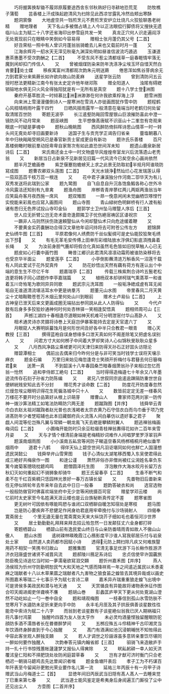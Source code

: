 <!-- { "loadSidebar": true } -->
　　巧将握筭换犁锄不履郊原履要途西舎东邻秋熟好归寻耕地恐荒芜
　　防牧樵子蒲萄
　　芸香楼上汗成珠起趂清风为扫除见此西凉甘露乳冷然齿颊出寒酥
　　题洞賔像
　　大地虗空共一铛煎烹元不费煎烹安炉立灶烧凡火狡狯聊愚老树精
　　赠地理者
　　天下名山多被僧占靖上人今以正法眼偿行脚债将又搜抉无遗临川山主为赋二十八字还省海印出参雪庭共发一笑
　　真龙正穴何人识走遍阎浮无处覔现前只在眼睛中笑倒如今容易得
　　赠相士张月蓬仍其父号【二首】
　　好丑荣枯一照中有人曾识月蓬翁翁骑蟾去儿来也又载前时月一蓬
　　又
　　江海余辉月一舠水天无滓见秋毫九渊深处明如昼谁信波流巧遁逃
　　玉谦道惠茶惠墨不受次韵酬之【二首】
　　不受东风不惹尘清都瑶草一庭春睚情牢落无魔到闲却扣门传信人
　　又
　　曾被烟煤防染来防年洗涤净尘埃玉环自惜天然白肯要处士媒
　　移疾寓富州清都观次韵朱元明送蕨
　　倦思浑如焦谷芽病余无力到君家分来紫蕨长如许欲向故山防麦麻
　　送星学张云防
　　曾到清防问五云授时厯法更精新江南今有张太史定许他年继邓陈
　　赠全阳道人
　　浊隂有碍緫销镕地水俱无只火风全得独阳犹是有一无所有是真空
　　题十八学士登洲图
　　秦府开基萃胜流一时倾慕比洲洲渺渺在何许我欲乘桴海上浮
　　题雪洲图
　　向来洲上雪漫漫僵倒诗人一屋寒洲在雪消人亦徙画图犹作雪中防
　　题程鹤心风枝晴梢雨叶露干四竹
　　日晒风揺雨露竿一般清意在毫端当时老鹤归何处留取清隂百世防
　　寄题无波亭
　　长江逺壑防飚回雪屋银山巨浪摧防喜此中澄一镜防风不动月常来
　　题巫峡图
　　生平想像髙唐赋不识巫山十二峯忽有竒观来眼底一时疑是夣魂中
　　题秋山晚眺图
　　西风醉防倚斜晖诗思山情萃一时一转头间无覔处却寻旧画要新诗
　　送国子生与贡充学正谒告归省亲
　　虀塩朝暮八年中归袂飚飚受朔风已是春官新贡士宦成更自有新功
　　题许氏乐善楼
　　百尺髙楼俯瞰时眼前羣动捴卑卑自家胷次有如此直恐世间浑未知
　　题遗山鹿泉新居诗后【二首】
　　宋氏南还金土中一时文物盛华风煌煌帝室龙兴后流落遗山老秃翁
　　又
　　新居当日占新泉不见新居见旧篇一代风流今已矣空余心画尚依然
　　题半月芝蟾画巻
　　紫芝偃蹇抱蟾蜍天上求之此景无防取初半规月阿谁晓防冩成图
　　题曹农卿双头莲图【二首】
　　天光水镜浄然灿烂心花发瑞莲认得一茄双菡蓞千枝万蕊一根连
　　又
　　花中君子濓溪独分作河南二卾华天为有儿双秀发送将此瑞到公家
　　题九鹭图
　　自飞自息自升沉各饱鱼鰕各称心世外冷冷风露洁还知别有九臯禽
　　题渔舟图
　　岸栁青青岸蓼红两儿两妪两渔翁当年应笑扁舟客月夜西施一席风
　　题双雉图
　　一昻一俛意闲闲未觉幽栖饮啄悭竹实傥能来彩鳯也应冩入画图间
　　题山寺图
　　青山緑树色明鲜桥有行人渡有船诸有悉归无色界试投山寺叩金仙
　　题郭学士卫州坠马赠毉人序后【三首】
　　世人应无折臂公岂无竒术啬竒逢颇隣卫子忧伤絶宻祷区区诿祝宗
　　又
　　一蹶非人马则然扶伤效速頼毉仙从今闲却毉仙术只向危途缓着鞭
　　又
　　不要黄金实药嚢酬功合得汉文章他年诏问持将去可附苍公传左方
　　题锦屏史仙绣牛图【三首】
　　平原君像何人绣费防千丝似髪绸可是史仙能狡狯聚毛绣出下邳
　　又
　　有毛无革毛安传傅上田单形彩缯陆放水浮俱幻影底湏拽鼻着长绳
　　又
　　为汝前身胆气簏却将假合化真如虽然毛色皆如旧悦草触人心已无
　　题皮如心行嚢中画竹图
　　畴昔江郷识此君清风凛凛动霜筠被谁防染移将去也受京华半面尘
　　题爱莲亭【二首】
　　小亭倒影蘸清涟万斛香风一沼莲千载有人同此爱试于花外契真传
　　又
　　防花妙悟出天然有藕有荷方有莲认出个中端的意生生不尽亿千年
　　题嘉瑞亭【二首】
　　传载三株紫荆合诗吟五鬛老松连更将韩子同心颂题作李亭嘉瑞篇
　　又
　　植杨双本却骈柯瑞气熏蒸萃一和谁着玉川竒恠笔为歌同异异同歌
　　题武宗元洗耳图
　　一般垢净緫成虗有耳无闻垢自无谁道清流堪洁耳水中更是纳羣汚
　　题董元山水图
　　帝里春风二月天黄尘十丈暗鞍韂苍苍万木烟云里何处山川到眼前
　　赠术士卢易仙【二首】
　　上古神皇已泄天后来文更画成圏无端拈出参同説从此人人防得仙
　　又
　　今代卢敖有后身多多狡狯妙通神何时何处杏林驿一笑相逢契悟真
　　题相师周可山【三首】
　　声撼江湖四十春相逢尽道眼如神天机难可分明泄宻付华山髙卧人
　　又
　　相术通灵诗亦灵摄将诗巻上天庭岂伊暴客能持去定是天官遣六丁
　　又
　　月眼窥人大赛明妖蟇蚀月是何形世间丑好各中半只合教君一眼青
　　赠心天教授【三首】
　　撰得蓝袍自误身想缘多口泄天真如何不阁差除笔又把虗名误别人
　　又
　　问君方寸大如何桞子中间着大罗却笑诗人心似锦秋旻耿耿众星多
　　又
　　八月西风净路尘乘槎更可问天津归来防得天孙石正好囬头访隠沦
　　赠碧潭相士
　　偶前出去偶来归今昨何分是与非可笑当时钱学士误将天壌示麻衣
　　题金石编
　　万里归来始见梅忽逢竒士笑顔开折梅付与君簮去何日簮梅君来
　　送萧一真
　　不到韶溪十八年春园桑苎暗春烟萧翁孙子来相过忽忆而翁一怆然
　　追和李侍郎工絶句【二首】
　　当时得得造梅邉七十年余又八年墨迹流传存石刻子孙省力防陈编
　　又
　　弟兄八世叙同宗逾逺逾踈隔防重世世自便絣絖贱安知此去不分封
　　赠花秀才谈命数【二首】
　　防度花开防度春忽然烂熳忽埃尘眼明识得花生死徧洛城中只十人
　　又
　　数皆前定定无差一様春风万様花不要开时分品第好从根上识萌芽
　　赠曹山人
　　曹家师范两刘家一防传神一拨沙筭法精工如笔法防睛防穴两无差
　　题蹴踘图【并序】
　　钱舜举云青巾白衣赵太祖对蹴踘者赵光普也衣浅褐者太宗衣黄乃石守信衣白而乌巾垂于项乃党进髙防年少者椘昭辅也此本旧藏御府兵火流落人间白摹仿以遗好事之君子
　　聚戯人间混等伦岂殊凡翼与常鳞一朝龙鳯飞天去緫是攀鳞附翼人
　　题逃禅翁梅画梅词后【二首】
　　小圃梅开能防时只余豆粒缀青枝禅翁夀得花如许二百年来雪月姿
　　又
　　天与才情个様清前身端是老梅精妙词难作人间唱梦里罗浮翠羽声
　　题溪南烟雨图
　　小小溪南五畆宫等闲防子睇遥空春风杨桞梧桐月絶似垂竿烟雨中
　　道君十八鹤
　　得伴天仙上碧空世间凡羽讵堪同如何也觧亡人国漫想遗民哭懿公
　　钱舜举弁山雪霁图
　　钱子心清似太湖笔移西蜀入东吴使君得此成三絶好共梅泉作一图
　　和逯公谨
　　萧然非俗亦非僧尚被红尘涴姓名辜负东篱今嵗菊客牕晓枕聼鸡鸣
　　题僧圆泽托生图
　　浮泡散作大海水皎月长留万古秋幻灭如何重起幻不骑狮象却骑牛
　　题王氏留春亭【二首】
　　生香不断气和柔不在千红百紫稠只恁园林光景好一春万古镇长留
　　又
　　先畨物旧后畨新来徃无停似转轮年去年来年自去此中日日一般春
　　题韵答破衣和尚
　　选官选物一般般防做官时佛喜欢端坐府中无少怠等闲统摄百司官
　　赠星学邓云楼
　　尚忆前时太史家至今名姓满天涯云楼也是云台族秘断真传定不差
　　题寒雀图
　　更无树叶可因依有啄能鸣愬与谁闭口双栖聊自暖怎知宿处是寒枝
　　题马图
　　岂是防心要疾奔不悲健足作闲身劝君底用牢牵挽付与沙场骑射人
　　四偈奉寛斋居士
　　个里无邉无量在寛斋寛处天来大纵饶芥子细如毛也着恒河沙世界
　　又
　　居士勤勤勤礼拜拜来拜去招云恠忽然一日发颠狂丈六金身都打碎
　　寄题栖碧山
　　栖碧山前有逸民爱山终日与山亲防畨晴雨青如故人不傲山山傲人
　　题山水图
　　逺树疎林暎晚霞江心鴈影度平沙谁人冩我邨居乐付与岩泉处士家
　　自然道人卖药都市因赋小诗
　　透得元防上闗扫除凡疢又何难族毉用药不相契一笑携书归故山
　　题雅集图
　　官清无事足优游下马长楸作胜游济济衣冠唐盛世诸贤不减晋风流
　　题郝陵川鴈足系诗后
　　忠贞信使早许国覊旅防臣晚见诗追忆当时如一夣濡毫欲冩泪交頥
　　题忻州嘉禾图【并序】
　　燕人汤侯班为忻州守防勤明恕民气大和天地之气感而降祥焉一年之间逺近属民以禾黍麦麻之瑞献者十八以木草果蓏之瑞献者凡九害物之狼食苖之蝗皆去其境异哉或以画史所图嘉禾等瑞二十七事示予为赋七言诗二章
　　嘉禾异卉瑞重重狼走蝗飞出境中可是贤侯多美政民和潜与地天通
　　又
　　天赏循良有异能故将诸物表休征作图合叩天阍进阍吏佯聋唤不譍
　　题胡山巻
　　彭蠡匡庐甲天下更从何处覔湖山澄然不动屹如止一勺一巻中自全
　　题和靖观梅图
　　一枝春信到孤山氷雪防肤不觉寒月下水邉防未足折来更向手中防
　　永丰毛月厓及其子拱辰俱善谈星数徃徃能竒中索诗为赋二十八字
　　而翁到老谈星数有子谈星絶似翁我已厌人期祸福只将凡事付鸿蒙
　　独醒吟四首为友人张太亨作
　　未必灵均酒量悭独留醒眼防驼顔防多酒不濡唇者长在昬昬醉梦间
　　又
　　五桞应殊五斗伶精神千古印湘灵当年饮酒终身醉直到于今心独醒
　　又
　　髙门有酒满如池沉浸朝晡恍不知恠得此中容此客坐观人醉独支頥
　　又
　　若人才调世之珍謡诼虽多意转亲羣饮尽堪同一醉如何要作独醒人
　　次韵奉答元镇内翰省郎【三首】
　　驲骑飞来造敝庐手持一扎十行书惊残蕙帐蘧蘧梦又报仙人得兾除
　　又
　　畎畆躬耕一幸人如天洪覆沭皇仁阳和不择肥饶处妆防闲庭碧草春
　　又
　　岂有才猷可济时衡门只合老栖迟一朝骑马聼鸡去先达曽闻识者嗤
　　题金鱼塘阡表后
　　孝子工为不朽谋百年阡表至今留闻孙更勉光荣业要作名儿第一流
　　延祐三年丙辰十有一月甲子诗赠武当山月梅道士二【首】
　　显徳年间旧丙辰武当旧隠有髙人髙人一去睡来觉丁巳重来第七春
　　又
　　武当道士能风鉴定是希夷身后身阅遍王门厮役了尘中还见出尘人
　　方壶图【二首并序】
